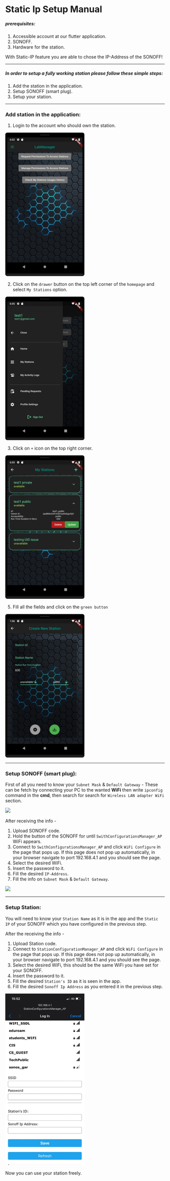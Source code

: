 

# Static Ip Setup Manual
##### prerequisites:
1. Accessible account at our flutter application.
2. SONOFF.
3. Hardware for the station.

With Static-IP feature you are able to chose the IP-Address of the SONOFF!

___

##### In order to setup a fully working station please follow these simple steps:
1. Add the station in the application.
2. Setup SONOFF (smart plug).
3. Setup your station.

___

### Add station in the application:
1. Login to the account who should own the station.

<img src="https://github.com/AseelAborokn/IOT-LabManager/blob/master/Project/src/imgs/home_page.png" width="250" hight="250">

2. Click on the `drawer` button on the top left corner of the `homepage` and select `My Stations` option.

<img src="https://github.com/AseelAborokn/IOT-LabManager/blob/master/Project/src/imgs/drawer.png" width="250" hight="250">

3. Click on `+` icon on the top right corner.

<img src="https://github.com/AseelAborokn/IOT-LabManager/blob/master/Project/src/imgs/my_stations.png" width="250" hight="250">

5. Fill all the fields and click on the `green button`

<img src="https://github.com/AseelAborokn/IOT-LabManager/blob/master/Project/src/imgs/CreateStation.png" width="250" hight="250">

___

### Setup SONOFF (smart plug):

First of all you need to know your `Subnet Mask` & `Default Gateway` - These can be fetch by connecting your PC to the wanted **WiFi** then write `ipconfig` command in the **cmd**, then search for search for `Wireless LAN adapter WiFi` section.

<img src="https://user-images.githubusercontent.com/51314991/172390350-2f9e1b6f-c4e2-463c-83f0-9af0375c49c2.png" width="250" hight="250">

After receiving the info -
1. Upload SONOFF code.
2. Hold the button of the SONOFF for until `SwithConfigurationsManager_AP` WiFi appears.
3. Connect to `SwithConfigurationsManager_AP` and click `WiFi Configure` in the page that pops up. If this page does not pop up automatically, in your browser navigate to port 192.168.4.1 and you should see the page.
4. Select the desired WiFi.
5. Insert the password to it.
6. Fill the desired `IP-Address`.
7. Fill the info on `Subnet Mask` & `Default Gateway`.

<img src="https://user-images.githubusercontent.com/51314991/172392456-fc268d1c-12b5-4025-9995-e93cfbec6296.png" width="250" hight="250">

___

### Setup Station:

You will need to know your `Station Name` as it is in the app and the `Static IP` of your SONOFF which you have configured in the previous step.

After the receiving the info - 
1. Upload Station code.
2. Connect to `StationConfigurationManager_AP` and click `WiFi Configure` in the page that pops up. If this page does not pop up automatically, in your browser navigate to port 192.168.4.1 and you should see the page.
3. Select the desired WiFi, this should be the same WiFi you have set for your SONOFF.
4. Insert the password to it.
5. Fill the desired `Station's ID` as it is seen in the app.
6. Fill the desired `Sonoff Ip Address` as you entered it in the previous step.

<img src="https://github.com/AseelAborokn/IOT-LabManager/blob/master/Project/src/imgs/StaticIP_ConfigureStation.jpeg" width="250" hight="250">

Now you can use your station freely.
